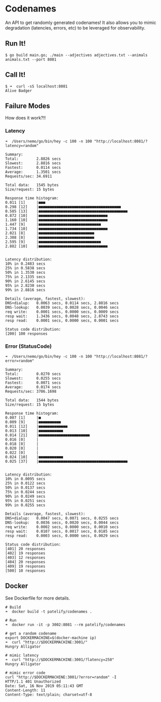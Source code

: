 # Codenames

An API to get randomly generated codenames! It also allows you to mimic degradation (latencies, errors, etc) to be leveraged for observability.  


## Run It!

    $ go build main.go; ./main --adjectives adjectives.txt --animals animals.txt --port 8081
    
## Call It!

    $ ➜  curl -sS localhost:8081
    Alive Badger
    
## Failure Modes

How does it work?!!

### Latency

    ➜  /Users/nemo/go/bin/hey -c 100 -n 100 "http://localhost:8081/?latency=random"

    Summary:
    Total:        2.8826 secs
    Slowest:      2.8816 secs
    Fastest:      0.0114 secs
    Average:      1.3501 secs
    Requests/sec: 34.6911
    
    Total data:   1545 bytes
    Size/request: 15 bytes

    Response time histogram:
    0.011 [1]     |■■■
    0.298 [12]    |■■■■■■■■■■■■■■■■■■■■■■■■■■■■■■■■■■■■■
    0.585 [13]    |■■■■■■■■■■■■■■■■■■■■■■■■■■■■■■■■■■■■■■■■
    0.872 [10]    |■■■■■■■■■■■■■■■■■■■■■■■■■■■■■■■
    1.160 [10]    |■■■■■■■■■■■■■■■■■■■■■■■■■■■■■■■
    1.447 [9]     |■■■■■■■■■■■■■■■■■■■■■■■■■■■■
    1.734 [10]    |■■■■■■■■■■■■■■■■■■■■■■■■■■■■■■■
    2.021 [8]     |■■■■■■■■■■■■■■■■■■■■■■■■■
    2.308 [8]     |■■■■■■■■■■■■■■■■■■■■■■■■■
    2.595 [9]     |■■■■■■■■■■■■■■■■■■■■■■■■■■■■
    2.882 [10]    |■■■■■■■■■■■■■■■■■■■■■■■■■■■■■■■


    Latency distribution:
    10% in 0.2483 secs
    25% in 0.5838 secs
    50% in 1.3530 secs
    75% in 2.1335 secs
    90% in 2.6145 secs
    95% in 2.8230 secs
    99% in 2.8816 secs

    Details (average, fastest, slowest):
    DNS+dialup:   0.0063 secs, 0.0114 secs, 2.8816 secs
    DNS-lookup:   0.0039 secs, 0.0028 secs, 0.0046 secs
    req write:    0.0001 secs, 0.0000 secs, 0.0009 secs
    resp wait:    1.3436 secs, 0.0048 secs, 2.8743 secs
    resp read:    0.0001 secs, 0.0000 secs, 0.0001 secs

    Status code distribution:
    [200] 100 responses

### Error (StatusCode)

    ➜  /Users/nemo/go/bin/hey -c 100 -n 100 "http://localhost:8081/?error=random"

    Summary:
    Total:        0.0270 secs
    Slowest:      0.0255 secs
    Fastest:      0.0071 secs
    Average:      0.0174 secs
    Requests/sec: 3706.1698
    
    Total data:   1544 bytes
    Size/request: 15 bytes

    Response time histogram:
    0.007 [1]     |■
    0.009 [9]     |■■■■■■■■■■
    0.011 [12]    |■■■■■■■■■■■■■
    0.013 [10]    |■■■■■■■■■■■
    0.014 [21]    |■■■■■■■■■■■■■■■■■■■■■■■
    0.016 [0]     |
    0.018 [0]     |
    0.020 [0]     |
    0.022 [0]     |
    0.024 [10]    |■■■■■■■■■■■
    0.025 [37]    |■■■■■■■■■■■■■■■■■■■■■■■■■■■■■■■■■■■■■■■■


    Latency distribution:
    10% in 0.0095 secs
    25% in 0.0122 secs
    50% in 0.0137 secs
    75% in 0.0244 secs
    90% in 0.0249 secs
    95% in 0.0251 secs
    99% in 0.0255 secs

    Details (average, fastest, slowest):
    DNS+dialup:   0.0047 secs, 0.0071 secs, 0.0255 secs
    DNS-lookup:   0.0036 secs, 0.0020 secs, 0.0044 secs
    req write:    0.0002 secs, 0.0000 secs, 0.0010 secs
    resp wait:    0.0107 secs, 0.0017 secs, 0.0185 secs
    resp read:    0.0003 secs, 0.0000 secs, 0.0029 secs

    Status code distribution:
    [401] 20 responses
    [402] 19 responses
    [403] 12 responses
    [404] 20 responses
    [409] 19 responses
    [500] 10 responses

## Docker

See Dockerfile for more details.

    # Build
    ➜  docker build -t patelify/codenames .

    # Run 
    ➜  docker run -it -p 3002:8081 --rm patelify/codenames

    # get a random codename
    export DOCKERMACHINE=$(docker-machine ip)
    ➜  curl "http://$DOCKERMACHINE:3001/"
    Hungry Alligator

    # mimic latency
    ➜  curl "http://$DOCKERMACHINE:3001/?latency=250"
    Hungry Alligator

    # mimic error code
    curl "http://$DOCKERMACHINE:3001/?error=random" -I
    HTTP/1.1 401 Unauthorized
    Date: Sat, 16 Nov 2019 05:11:43 GMT
    Content-Length: 11
    Content-Type: text/plain; charset=utf-8
